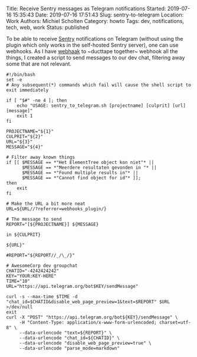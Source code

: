 Title: Receive Sentry messages as Telegram notifications
Started: 2019-07-16 15:35:43
Date: 2019-07-16 17:51:43
Slug: sentry-to-telegram
Location: Work
Authors: Michiel Scholten
Category: howto
Tags: dev, notifications, tech, web, work
Status: published

To be able to receive [Sentry](https://sentry.io/) notifications on Telegram (without using the plugin which only works in the self-hosted Sentry server), one can use webhooks. As I have [webhaak]({filename}../webhaak-all-the-things) to ~ducttape together~ webhook all the things, I created a script to send messages to our dev chat, filtering away some that are not relevant.

```
#!/bin/bash
set -e
# Any subsequent(*) commands which fail will cause the shell script to exit immediately

if [ "$#" -ne 4 ]; then
    echo "USAGE: sentry_to_telegram.sh [projectname] [culprit] [url] [message]"
    exit 1
fi

PROJECTNAME="${1}"
CULPRIT="${2}"
URL="${3}"
MESSAGE="${4}"

# Filter away known things
if [[ $MESSAGE == *"Het ElementTree object kon niet"* ||
      $MESSAGE == *"Meerdere resultaten gevonden in "* ||
      $MESSAGE == *"Found multiple results in"* ||
      $MESSAGE == *"Cannot find object for id"* ]];
then
    exit
fi

# Make the URL a bit more neat
URL=${URL//?referrer=webhooks_plugin/}

# The message to send
REPORT="[${PROJECTNAME}] ${MESSAGE}

in ${CULPRIT}

${URL}"

#REPORT="${REPORT//_/\_/}"

# AwesomeCorp dev groupchat
CHATID="-4242424242"
KEY="YOUR:KEY-HERE"
TIME="10"
URL="https://api.telegram.org/bot$KEY/sendMessage"

curl -s --max-time $TIME -d "chat_id=$CHATID&disable_web_page_preview=1&text=$REPORT" $URL >/dev/null
exit
curl -X "POST" "https://api.telegram.org/bot${KEY}/sendMessage" \
     -H "Content-Type: application/x-www-form-urlencoded; charset=utf-8" \
     --data-urlencode "text=${REPORT}" \
     --data-urlencode "chat_id=${CHATID}" \
     --data-urlencode "disable_web_page_preview=true" \
     --data-urlencode "parse_mode=markdown"
```
